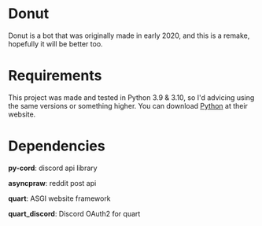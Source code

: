 # Donut
Donut is a bot that was originally made in early 2020, and this is a remake, hopefully it will be better too.

# Requirements
This project was made and tested in Python 3.9 & 3.10, so I'd advicing using the same versions or something higher.
You can download [Python](https://www.python.org/downloads/) at their website.

# Dependencies
**py-cord**: discord api library

**asyncpraw**: reddit post api

**quart**: ASGI website framework

**quart_discord**: Discord OAuth2 for quart
